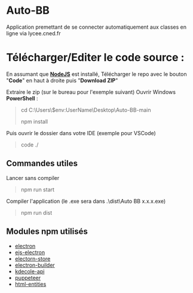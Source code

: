 # Auto-BB
Application premettant de se connecter automatiquement aux classes en ligne via lycee.cned.fr

# Télécharger/Editer le code source : 
En assumant que **[NodeJS](https://nodejs.org/en/)** est installé,
Télécharger le repo avec le bouton "**Code**" en haut à droite puis "**Download ZIP**"

Extraire le zip (sur le bureau pour l'exemple suivant)
Ouvrir Windows **PowerShell** :
> cd C:\Users\\$env:UserName\Desktop\Auto-BB-main
>
> npm install

Puis ouvrir le dossier dans votre IDE (exemple pour VSCode)

> code ./

## Commandes utiles 
Lancer sans compiler
>npm run start

Compiler l'application (le .exe sera dans .\dist\Auto BB x.x.x.exe)
>npm run dist
>

## Modules npm utilisés
 - [electron](https://www.npmjs.com/package/electron)
 - [ejs-electron](https://www.npmjs.com/package/ejs-electron)
 - [electorn-store](https://www.npmjs.com/package/electron-store)
 - [electron-builder](https://www.npmjs.com/package/electron-builder)
 - [kdecole-api](https://www.npmjs.com/package/kdecole-api)
 - [puppeteer](https://www.npmjs.com/package/puppeteer)
 - [html-entities](https://www.npmjs.com/package/html-entities)
